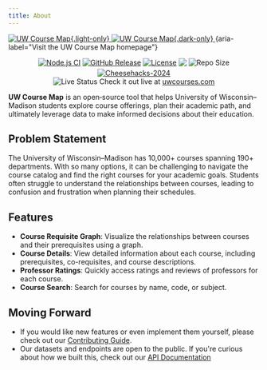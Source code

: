 ```yaml
---
title: About
---
```


[
![UW Course Map](https://uwcourses.com/uw-coursemap-tagline-dark.svg){.light-only}
![UW Course Map](https://uwcourses.com/uw-coursemap-tagline-light.svg){.dark-only}
](https://uwcourses.com/ "Visit the UW Course Map homepage"){aria-label="Visit the UW Course Map homepage"}

<div style="display: flex; justify-content: center; align-items: center; gap: 4px; flex-wrap: wrap;">
  <a href="https://github.com/twangodev/uw-coursemap/actions/workflows/node.js.yml">
    <img alt="Node.js CI" src="https://github.com/twangodev/uw-coursemap/actions/workflows/node.js.yml/badge.svg" />
  </a>
  <a href="https://github.com/twangodev/uw-coursemap/releases/latest">
    <img alt="GitHub Release" src="https://img.shields.io/github/v/release/twangodev/uw-coursemap" />
  </a>
  <a href="https://www.gnu.org/licenses/agpl-3.0">
    <img alt="License" src="https://img.shields.io/github/license/twangodev/uw-coursemap" />
  </a>
  <a title="Crowdin" target="_blank" href="https://crowdin.uwcourses.com/"><img src="https://badges.crowdin.net/uw-coursemap/localized.svg"></a>
  <img alt="Repo Size" src="https://img.shields.io/github/repo-size/twangodev/uw-coursemap" />
  <a href="https://cheesehacks.webdevuw.com/">
    <img alt="Cheesehacks-2024" src="https://img.shields.io/badge/Cheesehacks-2024-fec732" />
  </a>
</div>

<div style="display: flex; justify-content: center; align-items: center; gap: 4px; flex-wrap: wrap;">
  <img src="https://kener.twango.dev/badge/uw-coursemap/dot?animate=ping"  alt="Live Status"/>Check it out live at <a href="https://uwcourses.com">uwcourses.com</a>
</div>

**UW Course Map** is an open‑source tool that helps University of Wisconsin–Madison students explore course offerings, plan their academic path, and ultimately leverage data to make informed decisions about their education.

## Problem Statement

The University of Wisconsin–Madison has 10,000+ courses spanning 190+ departments. With so many options, it can be challenging to navigate the course catalog and find the right courses for your academic goals. Students often struggle to understand the relationships between courses, leading to confusion and frustration when planning their schedules.

## Features

- **Course Requisite Graph**: Visualize the relationships between courses and their prerequisites using a graph.
- **Course Details**: View detailed information about each course, including prerequisites, co-requisites, and course descriptions.
- **Professor Ratings**: Quickly access ratings and reviews of professors for each course.
- **Course Search**: Search for courses by name, code, or subject.

## Moving Forward

- If you would like new features or even implement them yourself, please check out our [Contributing Guide](./contributing.md).
- Our datasets and endpoints are open to the public. If you're curious about how we built this, check out our [API Documentation](usage/static-api.md)

